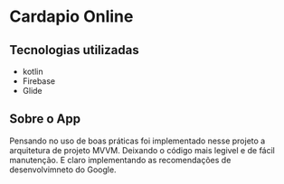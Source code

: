 # Cardapio Online

## Tecnologias utilizadas
* kotlin
* Firebase
* Glide


## Sobre o App
Pensando no uso de boas práticas foi implementado nesse projeto a arquitetura de projeto MVVM. Deixando o código mais legivel e de fácil manutenção. E claro implementando as recomendações de desenvolvimneto do Google.
